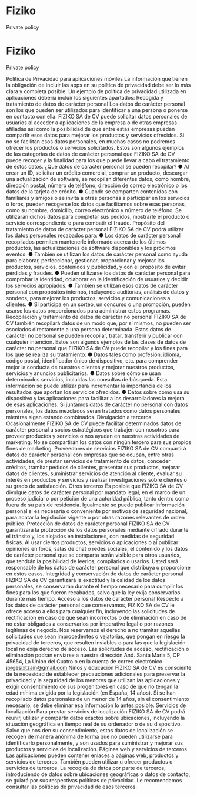 # Fiziko
Private policy

# Fiziko
Private policy

Política de Privacidad para aplicaciones
móviles
La información que tienen la obligación de incluir las apps en su política
de privacidad debe ser lo más clara y completa posible. Un ejemplo de
política de privacidad utilizada en aplicaciones debería incluir los
siguientes apartados:
Recogida y tratamiento de datos de carácter personal
Los datos de carácter personal son los que pueden ser utilizados para
identificar a una persona o ponerse en contacto con ella.
FIZIKO SA de CV puede solicitar datos personales de usuarios al acceder a
aplicaciones de la empresa o de otras empresas afiliadas así como la
posibilidad de que entre estas empresas puedan compartir esos datos
para mejorar los productos y servicios ofrecidos. Si no se facilitan esos
datos personales, en muchos casos no podremos ofrecer los productos o
servicios solicitados.
Estos son algunos ejemplos de las categorías de datos de carácter
personal que FIZIKO SA de CV puede recoger y la finalidad para los que
puede llevar a cabo el tratamiento de estos datos.
¿Qué datos de carácter personal se pueden recopilar?
● Al crear un ID, solicitar un crédito comercial, comprar un producto,
descargar una actualización de software, se recopilan diferentes
datos, como nombre, dirección postal, número de teléfono,
dirección de correo electrónico o los datos de la tarjeta de crédito.
● Cuando se comparten contenidos con familiares y amigos o se
invita a otras personas a participar en los servicios o foros,
pueden recogerse los datos que facilitamos sobre esas personas,
como su nombre, domicilio, correo electrónico y número de
teléfono. Se utilizarán dichos datos para completar sus pedidos,
mostrarle el producto o servicio correspondiente o para combatir
el fraude.
Propósito del tratamiento de datos de carácter personal
FIZIKO SA de CV podrá utilizar los datos personales recabados para:
● Los datos de carácter personal recopilados permiten mantenerle
informado acerca de los últimos productos, las actualizaciones
de software disponibles y los próximos eventos.
● También se utilizan los datos de carácter personal como ayuda
para elaborar, perfeccionar, gestionar,
proporcionar y mejorar los productos, servicios, contenidos y
publicidad, y con el propósito de evitar pérdidas y fraudes.
● Pueden utilizarse los datos de carácter personal para
comprobar la identidad, colaborar en la identificación de
usuarios y decidir los servicios apropiados.
● También se utilizan esos datos de carácter personal
con propósitos internos, incluyendo auditorías, análisis de datos
y sondeos, para mejorar los productos, servicios y
comunicaciones a clientes.
● Si participa en un sorteo, un concurso o una promoción, pueden
usarse los datos proporcionados para administrar estos
programas.
Recopilación y tratamiento de datos de carácter no
personal
FIZIKO SA de CV también recopilará datos de un modo que, por sí
mismos, no pueden ser asociados directamente a una persona
determinada. Estos datos de carácter no personal se pueden recopilar,
tratar, transferir y publicar con cualquier intención. Estos son algunos
ejemplos de las clases de datos de carácter no personal que
FIZIKO SA de CV puede recopilar y los fines para los que se realiza su
tratamiento:
● Datos tales como profesión, idioma, código postal, identificador
único de dispositivo, etc. para comprender mejor la conducta de
nuestros clientes y mejorar nuestros productos, servicios y
anuncios publicitarios.
● Datos sobre cómo se usan determinados servicios, incluidas las
consultas de búsqueda. Esta información se puede utilizar para
incrementar la importancia de los resultados que aportan los
servicios ofrecidos.
● Datos sobre cómo usa su dispositivo y las aplicaciones para
facilitar a los desarrolladores la mejora de esas aplicaciones.
Si juntamos datos de carácter no personal con datos personales, los
datos mezclados serán tratados como datos personales mientras sigan
estando combinados.
Divulgación a terceros
Ocasionalmente FIZIKO SA de CV puede facilitar determinados datos de
carácter personal a socios estratégicos que trabajen con nosotros para
proveer productos y servicios o nos ayudan en nuestras actividades de
marketing. No se compartirán los datos con ningún tercero para sus
propios fines de marketing.
Proveedores de servicios
FIZIKO SA de CV compartirá datos de carácter personal con empresas que
se ocupan, entre otras actividades, de prestar servicios de tratamiento
de datos, conceder créditos, tramitar pedidos de clientes, presentar sus
productos, mejorar datos de clientes, suministrar servicios de atención al
cliente, evaluar su interés en productos y servicios y realizar
investigaciones sobre clientes o su grado de satisfacción.
Otros terceros
Es posible que FIZIKO SA de CV divulgue datos de carácter personal
por mandato legal, en el marco de un proceso judicial o por petición de
una autoridad pública, tanto dentro como fuera de su país de residencia.
Igualmente se puede publicar información personal si es necesaria o
conveniente por motivos de seguridad nacional, para acatar la legislación
vigente o por otras razones relevantes de orden público.
Protección de datos de carácter personal
FIZIKO SA de CV garantizará la protección de los datos personales
mediante cifrado durante el tránsito y, los alojados en instalaciones,
con medidas de seguridad físicas.
Al usar ciertos productos, servicios o aplicaciones o al publicar
opiniones en foros, salas de chat o redes sociales, el contenido y los
datos de carácter personal que se comparta serán visible para otros
usuarios, que tendrán la posibilidad de leerlos, compilarlos o usarlos.
Usted será responsable de los datos de carácter personal que
distribuya o proporcione en estos casos.
Integridad y conservación de datos de carácter personal
FIZIKO SA de CV garantizará la exactitud y la calidad de los datos
personales, se conservarán durante el tiempo necesario para cumplir los
fines para los que fueron recabados, salvo que la ley exija conservarlos
durante más tiempo.
Acceso a los datos de carácter personal
Respecto a los datos de carácter personal que conservamos,
FIZIKO SA de CV le ofrece acceso a ellos para cualquier fin, incluyendo las
solicitudes de rectificación en caso de que sean incorrectos o de
eliminación en caso de no estar obligados a conservarlos por imperativo
legal o por razones legítimas de negocio. Nos reservamos el derecho a
no tramitar aquellas solicitudes que sean improcedentes o vejatorias,
que pongan en riesgo la privacidad de terceros, que resulten inviables o
para las que la legislación local no exija derecho de acceso. Las
solicitudes de acceso, rectificación o eliminación podrán enviarse a
nuestra dirección And. Santa Maria 5, CP 45654, La Union del Cuatro o en la cuenta de correo electrónico
jorgesixtzain@gmail.com
Niños y educación
FIZIKO SA de CV es consciente de la necesidad de establecer precauciones
adicionales para preservar la privacidad y la seguridad de los menores
que utilizan las aplicaciones y exigir consentimiento de sus progenitores
en caso de que no tengan la edad mínima exigida por la legislación (en
España, 14 años).
Si se han recopilado datos personales de un menor de 14 años, sin el
consentimiento necesario, se debe eliminar esa información lo antes
posible.
Servicios de localización
Para prestar servicios de localización FIZIKO SA de CV podrá reunir,
utilizar y compartir datos exactos sobre ubicaciones, incluyendo la
situación geográfica en tiempo real de su ordenador o de su dispositivo.
Salvo que nos den su consentimiento, estos datos de localización se
recogen de manera anónima de forma que no pueden utilizarse para
identificarlo personalmente, y son usados para suministrar y mejorar sus
productos y servicios de localización.
Páginas web y servicios de terceros
Las aplicaciones pueden contener enlaces a páginas web, productos y
servicios de terceros. También pueden utilizar u ofrecer productos o
servicios de terceros. La recogida de datos por parte de terceros,
introduciendo de datos sobre ubicaciones geográficas o datos de
contacto, se guiará por sus respectivas políticas de privacidad. Le
recomendamos consultar las políticas de privacidad de esos terceros.
